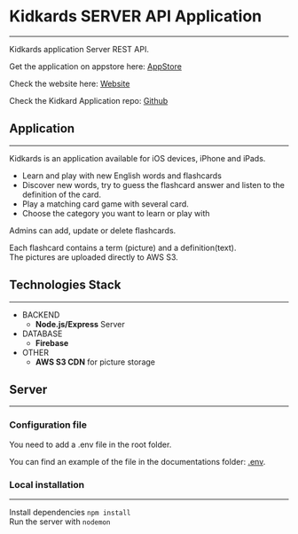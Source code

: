 # Kidkards SERVER API Application
---

Kidkards application Server REST API.

Get the application on appstore here: [AppStore](https://itunes.apple.com/us/app/kidkards/id1088182089)

Check the website here: [Website](https://kidkards.herokuapp.com/#/)

Check the Kidkard Application repo: [Github](https://github.com/renandeswarte/kidkards-app)

## Application
---
Kidkards is an application available for iOS devices, iPhone and iPads.<br>

* Learn and play with new English words and flashcards<br>
* Discover new words, try to guess the flashcard answer and listen to the definition of the card.<br>
* Play a matching card game with several card.
* Choose the category you want to learn or play with

Admins can add, update or delete flashcards.

Each flashcard contains a term (picture) and a definition(text).<br>
The pictures are uploaded directly to AWS S3.

## Technologies Stack
---

* BACKEND
	* **Node.js/Express** Server
* DATABASE
	* **Firebase**
* OTHER
	* **AWS S3 CDN** for picture storage
	
	
## Server
---
	
### Configuration file

You need to add a .env file in the root folder.

You can find an example of the file in the documentations folder: [.env](Documentations/dotenvfile.json).

### Local installation
---

Install dependencies `npm install`<br>
Run the server with `nodemon`



